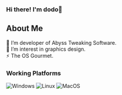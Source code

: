 ### Hi there! I'm dodo👋

<h2>About Me</h2>
🔭 I’m developer of Abyss Tweaking Software.
<br>
🌱 I’m interest in graphics design.
<br>
⚡ The OS Gourmet.
<br>

<h3>Working Platforms</h3>

![Windows](https://shields.io/badge/Windows--9cf?logo=Windows&logo&style=social)
![Linux](https://shields.io/badge/Linux--9cf?logo=Linux&style=social)
![MacOS](https://shields.io/badge/MacOS--9cf?logo=Apple&style=social)
